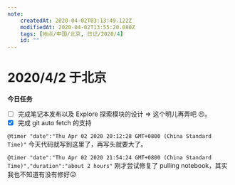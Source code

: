 ```yaml
---
note:
    createdAt: 2020-04-02T03:13:49.122Z
    modifiedAt: 2020-04-02T13:55:20.080Z
    tags: [地点/中国/北京, 日记/2020/4]
    id: ""
---
```

# 2020/4/2 于北京

**今日任务**
* [ ] 完成笔记本发布以及 Explore 探索模块的设计 => 这个明儿再弄吧 😣。
* [x] 完成 git auto fetch 的支持

`@timer "date":"Thu Apr 02 2020 20:12:28 GMT+0800 (China Standard Time)"`
今天代码就写到这里了，再写头就要大了。  

`@timer "date":"Thu Apr 02 2020 21:54:24 GMT+0800 (China Standard Time)","duration":"about 2 hours"`
刚才尝试修复了 pulling notebook，其实我也不知道有没有修好😥